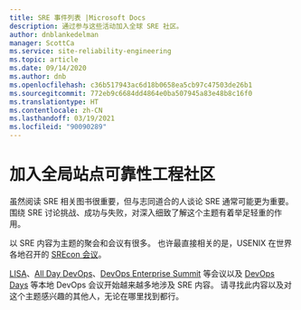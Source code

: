 ```yaml
---
title: SRE 事件列表 |Microsoft Docs
description: 通过参与这些活动加入全球 SRE 社区。
author: dnblankedelman
manager: ScottCa
ms.service: site-reliability-engineering
ms.topic: article
ms.date: 09/14/2020
ms.author: dnb
ms.openlocfilehash: c36b517943ac6d18b0658ea5cb97c47503de26b1
ms.sourcegitcommit: 772eb9c6684dd4864e0ba507945a83e48b8c16f0
ms.translationtype: HT
ms.contentlocale: zh-CN
ms.lasthandoff: 03/19/2021
ms.locfileid: "90090289"
---
```

# <a name="participate-in-the-global-site-reliability-engineering-community"></a>加入全局站点可靠性工程社区

虽然阅读 SRE 相关图书很重要，但与志同道合的人谈论 SRE 通常可能更为重要。 围绕 SRE 讨论挑战、成功与失败，对深入细致了解这个主题有着举足轻重的作用。

以 SRE 内容为主题的聚会和会议有很多。 也许最直接相关的是，USENIX 在世界各地召开的 [SREcon 会议](https://www.usenix.org/conferences)。

[LISA](https://www.usenix.org/conferences/byname/5)、[All Day DevOps](https://www.alldaydevops.com)、[DevOps Enterprise Summit](https://events.itrevolution.com) 等会议以及 [DevOps Days](https://www.devopsdays.org) 等本地 DevOps 会议开始越来越多地涉及 SRE 内容。 请寻找此内容以及对这个主题感兴趣的其他人，无论在哪里找到都行。
